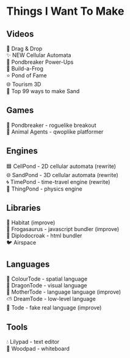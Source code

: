 # Things I Want To Make

## Videos
🐉 Drag & Drop<br>
✨ NEW Cellular Automata<br>
🤖 Pondbreaker Power-Ups<br>
🐸 Build-a-Frog<br>
⭐ Pond of Fame<br>
🌐 Tourism 3D<br>
🎩 Top 99 ways to make Sand<br>

## Games
🤖 Pondbreaker - roguelike breakout<br>
🚨 Animal Agents - qwoplike platformer<br>

## Engines
🟦 CellPond - 2D cellular automata (rewrite)<br>
🌐 SandPond - 3D cellular automata (rewrite)<br>
🌀 TimePond - time-travel engine (rewrite)<br>
💨 ThingPond - physics engine<br>

## Libraries
🌱 Habitat (improve)<br>
🦖 Frogasaurus - javascript bundler (improve)<br>
🦕 Diplodocroak - html bundler<br>
🐦 Airspace<br>

## Languages
🌈 ColourTode - spatial language<br>
🐉 DragonTode - visual language<br>
👑 MotherTode - language language (improve)<br>
⛅ DreamTode - low-level language<br>
🐸 Tode - fake real language (improve)<br>

## Tools
💧 Lilypad - text editor<br>
🌳 Woodpad - whiteboard<br>
